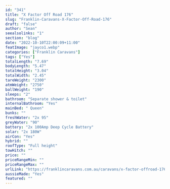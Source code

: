 ```yaml
---
id: "341"
title: "X Factor Off Road 176"
slug: "Franklin-Caravans-X-Factor-Off-Road-176"
draft: "false"
author: "Sean"
seealsolinks: "1"
section: "blog"
date: "2022-10-10T22:00:09+11:00"
featImage: "jayco1.webp"
categories: ["Franklin Caravans"]
tags: ["Yes"]
totalLength: "7.69"
bodyLength: "5.47"
totalHeight: "3.04"
totalWidth: "2.45"
tareWeight: "2300"
atmWeight: "2750"
ballWeight: "190"
sleeps: "2"
bathroom: "Separate shower & toilet"
internalBathroom: "Yes"
mainBed: " Queen"
bunks: ""
freshWater: "2x 95"
greyWater: "90"
battery: "2x 100Amp Deep Cycle Battery"
solar: "2x 180W"
airCon: "Yes"
hybrid: ""
roofType: "Full height"
towHitch: ""
price: ""
priceRangeMin: ""
priceRangeMax: ""
urlLink: "https://franklincaravans.com.au/caravans/x-factor-offroad-176/"
aussieMade: "Yes"
featured: ""
---
```

